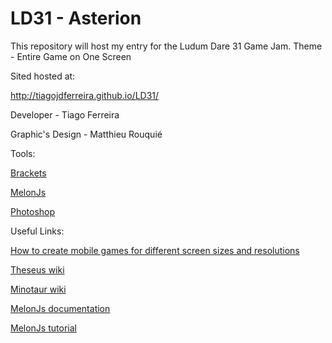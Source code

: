 # LD31 - Asterion
This repository will host my entry for the Ludum Dare 31 Game Jam.
Theme - Entire Game on One Screen

Sited hosted at:

http://tiagojdferreira.github.io/LD31/

Developer - Tiago Ferreira

Graphic's Design - Matthieu Rouquié

Tools:

[Brackets](http://brackets.io/)

[MelonJs](melonjs.org)

[Photoshop](http://www.photoshop.com/)

Useful Links:

[How to create mobile games for different screen sizes and resolutions](http://v-play.net/doc/vplay-different-screen-sizes/)

[Theseus wiki](http://en.wikipedia.org/wiki/Theseus#The_myth_of_Theseus_and_the_Minotaur)

[Minotaur wiki](http://en.wikipedia.org/wiki/Minotaur)

[MelonJs documentation](http://melonjs.github.io/docs/)

[MelonJs tutorial](http://melonjs.github.io/tutorial-platformer/)